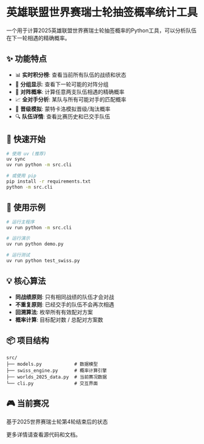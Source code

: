 # 英雄联盟世界赛瑞士轮抽签概率统计工具

一个用于计算2025英雄联盟世界赛瑞士轮抽签概率的Python工具，可以分析队伍在下一轮相遇的精确概率。

## ✨ 功能特点

- 📊 **实时积分榜**: 查看当前所有队伍的战绩和状态
- 🎯 **分组显示**: 查看下一轮可能的对阵分组  
- 🎲 **对阵概率**: 计算任意两支队伍相遇的精确概率
- 📈 **全对手分析**: 某队与所有可能对手的匹配概率
- 🔮 **晋级模拟**: 蒙特卡洛模拟晋级/淘汰概率
- 🔍 **队伍详情**: 查看比赛历史和已交手队伍

## 🚀 快速开始

```bash
# 使用 uv (推荐)
uv sync
uv run python -m src.cli

# 或使用 pip
pip install -r requirements.txt
python -m src.cli
```

## 📖 使用示例

```bash
# 运行主程序
uv run python -m src.cli

# 运行演示
uv run python demo.py

# 运行测试
uv run python test_swiss.py
```

## 💡 核心算法

- **同战绩原则**: 只有相同战绩的队伍才会对战
- **不重复原则**: 已经交手的队伍不会再次相遇
- **回溯算法**: 枚举所有有效配对方案
- **概率计算**: 目标配对数 / 总配对方案数

## 📦 项目结构

```
src/
├── models.py            # 数据模型
├── swiss_engine.py      # 概率计算引擎
├── worlds_2025_data.py  # 当前赛况数据
└── cli.py               # 交互界面
```

## 🎮 当前赛况

基于2025世界赛瑞士轮第4轮结束后的状态

更多详情请查看源代码和文档。

